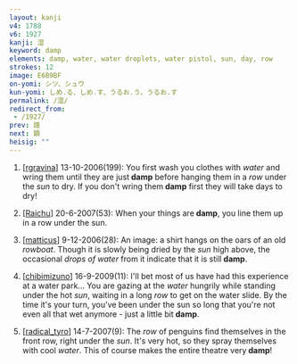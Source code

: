 ```yaml
---
layout: kanji
v4: 1788
v6: 1927
kanji: 湿
keyword: damp
elements: damp, water, water droplets, water pistol, sun, day, row
strokes: 12
image: E6B9BF
on-yomi: シツ、シュウ
kun-yomi: しめ.る、しめ.す、うるお.う、うるお.す
permalink: /湿/
redirect_from:
 - /1927/
prev: 譜
next: 顕
heisig: ""
---
```


1) [<a href="http://kanji.koohii.com/profile/rgravina">rgravina</a>] 13-10-2006(199): You first wash you clothes with <em>water</em> and wring them until they are just<strong> damp</strong> before hanging them in a <em>row</em> under the <em>sun</em> to dry. If you don&#039;t wring them<strong> damp</strong> first they will take days to dry!

2) [<a href="http://kanji.koohii.com/profile/Raichu">Raichu</a>] 20-6-2007(53): When your things are<strong> damp</strong>, you line them up in a row under the sun.

3) [<a href="http://kanji.koohii.com/profile/matticus">matticus</a>] 9-12-2006(28): An image: a shirt hangs on the oars of an old <em>rowboat</em>. Though it is slowly being dried by the <em>sun</em> high above, the occasional <em>drops of water</em> from it indicate that it is still<strong> damp</strong>.

4) [<a href="http://kanji.koohii.com/profile/chibimizuno">chibimizuno</a>] 16-9-2009(11): I&#039;ll bet most of us have had this experience at a water park... You are gazing at the <em>water</em> hungrily while standing under the hot <em>sun</em>, waiting in a long <em>row</em> to get on the water slide. By the time it&#039;s your turn, you&#039;ve been under the sun so long that you&#039;re not even all that wet anymore - just a little bit<strong> damp</strong>.

5) [<a href="http://kanji.koohii.com/profile/radical_tyro">radical_tyro</a>] 14-7-2007(9): The <em>row</em> of penguins find themselves in the front row, right under the <em>sun</em>. It&#039;s very hot, so they spray themselves with cool <em>water</em>. This of course makes the entire theatre very<strong> damp</strong>!

